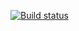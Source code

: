 [![Build status](https://ci.appveyor.com/api/projects/status/2760idf022dm8m94?svg=true)](https://ci.appveyor.com/project/NovSeUr/hw-selenide-aqa)

